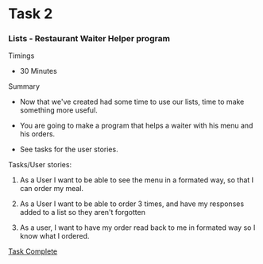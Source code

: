# Task 2 
### Lists - Restaurant Waiter Helper program
Timings
- 30 Minutes

Summary
- Now that we've created had some time to use our lists, time to make something more useful.

- You are going to make a program that helps a waiter with his menu and his orders.

- See tasks for the user stories.

Tasks/User stories:
1. As a User I want to be able to see the menu in a formated way, so that I can order my meal.

2. As a User I want to be able to order 3 times, and have my responses added to a list so they aren't forgotten

3. As a user, I want to have my order read back to me in formated way so I know what I ordered.

[Task Complete]()